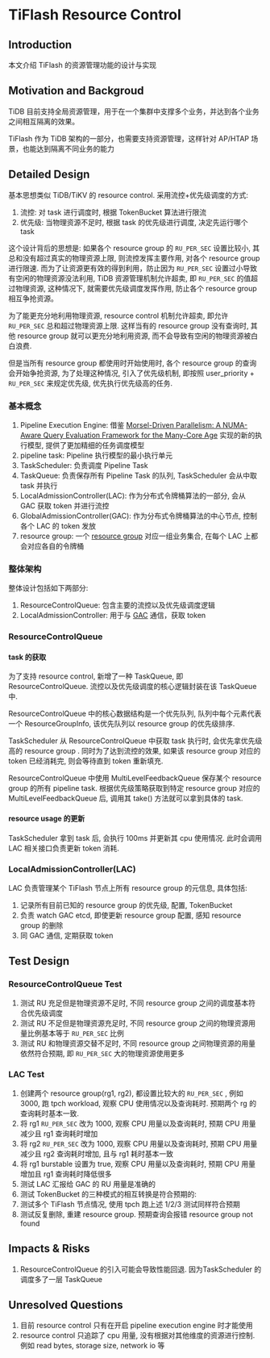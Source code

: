 # TiFlash Resource Control
## Introduction
本文介绍 TiFlash 的资源管理功能的设计与实现

## Motivation and Backgroud
TiDB 目前支持全局资源管理，用于在一个集群中支撑多个业务，并达到各个业务之间相互隔离的效果。

TiFlash 作为 TiDB 架构的一部分，也需要支持资源管理，这样针对 AP/HTAP 场景，也能达到隔离不同业务的能力

## Detailed Design
基本思想类似 TiDB/TiKV 的 resource control. 采用流控+优先级调度的方式:
1. 流控: 对 task 进行调度时, 根据 TokenBucket 算法进行限流
2. 优先级: 当物理资源不足时, 根据 task 的优先级进行调度, 决定先运行哪个 task

这个设计背后的思想是: 如果各个 resource group 的 `RU_PER_SEC` 设置比较小, 其总和没有超过真实的物理资源上限, 则流控发挥主要作用, 对各个 resource group 进行限速. 而为了让资源更有效的得到利用，防止因为 `RU_PER_SEC` 设置过小导致有空闲的物理资源没法利用, TiDB 资源管理机制允许超卖, 即 `RU_PER_SEC` 的值超过物理资源, 这种情况下, 就需要优先级调度发挥作用, 防止各个 resource group 相互争抢资源。

为了能更充分地利用物理资源, resource control 机制允许超卖, 即允许 `RU_PER_SEC` 总和超过物理资源上限. 这样当有的 resource group 没有查询时, 其他 resource group 就可以更充分地利用资源, 而不会导致有空闲的物理资源被白白浪费.

但是当所有 resource group 都使用时开始使用时, 各个 resource group 的查询会开始争抢资源, 为了处理这种情况, 引入了优先级机制, 即按照 user_priority + `RU_PER_SEC` 来规定优先级, 优先执行优先级高的任务.

### 基本概念
1. Pipeline Execution Engine: 借鉴 [Morsel-Driven Parallelism: A NUMA-Aware Query Evaluation Framework for the Many-Core Age](https://dl.acm.org/doi/10.1145/2588555.2610507) 实现的新的执行模型, 提供了更加精细的任务调度模型
2. pipeline task: Pipeline 执行模型的最小执行单元
3. TaskScheduler: 负责调度 Pipeline Task
4. TaskQueue: 负责保存所有 Pipeline Task 的队列, TaskScheduler 会从中取 task 并执行
4. LocalAdmissionController(LAC): 作为分布式令牌桶算法的一部分, 会从 GAC 获取 token 并进行流控
5. GlobalAdmissionController(GAC): 作为分布式令牌桶算法的中心节点, 控制各个 LAC 的 token 发放
6. resource group: 一个 [resource group](https://github.com/pingcap/tidb/blob/master/docs/design/2022-11-25-global-resource-control.md#detailed-design) 对应一组业务集合, 在每个 LAC 上都会对应各自的令牌桶

### 整体架构
整体设计包括如下两部分:
1. ResourceControlQueue: 包含主要的流控以及优先级调度逻辑
2. LocalAdmissionController: 用于与 [GAC](https://github.com/pingcap/tidb/blob/master/docs/design/2022-11-25-global-resource-control.md#global-quota-control--global-admission-control) 通信，获取 token

### ResourceControlQueue
#### task 的获取
为了支持 resource control, 新增了一种 TaskQueue, 即 ResourceControlQueue. 流控以及优先级调度的核心逻辑封装在该 TaskQueue 中.

ResourceControlQueue 中的核心数据结构是一个优先队列, 队列中每个元素代表一个 ResourceGroupInfo, 该优先队列以 resource group 的优先级排序. 

TaskScheduler 从 ResourceControlQueue 中获取 task 执行时, 会优先拿优先级高的 resource group . 同时为了达到流控的效果, 如果该 resource group 对应的 token 已经消耗完, 则会等待直到 token 重新填充.

ResourceControlQueue 中使用 MultiLevelFeedbackQueue 保存某个 resource group 的所有 pipeline task. 根据优先级策略获取到特定 resource group 对应的 MultiLevelFeedbackQueue 后, 调用其 take() 方法就可以拿到具体的 task.

#### resource usage 的更新
TaskScheduler 拿到 task 后, 会执行 100ms 并更新其 cpu 使用情况. 此时会调用 LAC 相关接口负责更新 token 消耗.

### LocalAdmissionController(LAC)
LAC 负责管理某个 TiFlash 节点上所有 resource group 的元信息, 具体包括:
1. 记录所有目前已知的 resource group 的优先级, 配置, TokenBucket
2. 负责 watch GAC etcd, 即使更新 resource group 配置, 感知 resource group 的删除
3. 同 GAC 通信, 定期获取 token

## Test Design
### ResourceControlQueue Test
1. 测试 RU 充足但是物理资源不足时, 不同 resource group 之间的调度基本符合优先级调度
2. 测试 RU 不足但是物理资源充足时, 不同 resource group 之间的物理资源用量比例基本等于 `RU_PER_SEC` 比例
3. 测试 RU 和物理资源交替不足时, 不同 resource group 之间物理资源的用量依然符合预期, 即 `RU_PER_SEC` 大的物理资源使用更多

### LAC Test
1. 创建两个 resource group(rg1, rg2), 都设置比较大的 `RU_PER_SEC` , 例如 3000, 跑 tpch workload, 观察 CPU 使用情况以及查询耗时. 预期两个 rg 的查询耗时基本一致.
2. 将 rg1 `RU_PER_SEC` 改为 1000, 观察 CPU 用量以及查询耗时, 预期 CPU 用量减少且 rg1 查询耗时增加
3. 将 rg2 `RU_PER_SEC` 改为 1000, 观察 CPU 用量以及查询耗时, 预期 CPU 用量减少且 rg2 查询耗时增加, 且与 rg1 耗时基本一致
4. 将 rg1 burstable 设置为 true, 观察 CPU 用量以及查询耗时, 预期 CPU 用量增加且 rg1 查询耗时降低很多
5. 测试 LAC 汇报给 GAC 的 RU 用量是准确的
6. 测试 TokenBucket 的三种模式的相互转换是符合预期的:
7. 测试多个 TiFlash 节点情况, 使用 tpch 跑上述 1/2/3 测试同样符合预期
8. 测试反复删除, 重建 resource group. 预期查询会报错 resource group not found 

## Impacts & Risks
1. ResourceControlQueue 的引入可能会导致性能回退. 因为TaskScheduler 的调度多了一层 TaskQueue

## Unresolved Questions
1. 目前 resource control 只有在开启 pipeline execution engine 时才能使用
2. resource control 只追踪了 cpu 用量, 没有根据对其他维度的资源进行控制. 例如 read bytes, storage size, network io 等
